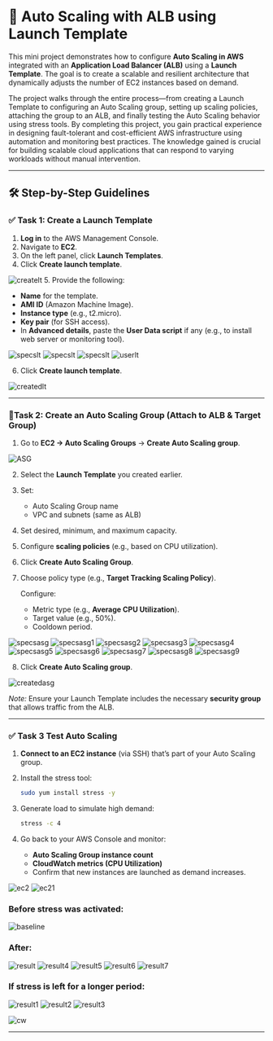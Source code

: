 # 📝 **Auto Scaling with ALB using Launch Template**

This mini project demonstrates how to configure **Auto Scaling in AWS** integrated with an **Application Load Balancer (ALB)** using a **Launch Template**. The goal is to create a scalable and resilient architecture that dynamically adjusts the number of EC2 instances based on demand.

The project walks through the entire process—from creating a Launch Template to configuring an Auto Scaling group, setting up scaling policies, attaching the group to an ALB, and finally testing the Auto Scaling behavior using stress tools. By completing this project, you gain practical experience in designing fault-tolerant and cost-efficient AWS infrastructure using automation and monitoring best practices. The knowledge gained is crucial for building scalable cloud applications that can respond to varying workloads without manual intervention.

---

## 🛠️ Step-by-Step Guidelines

### ✅ **Task 1: Create a Launch Template**

1. **Log in** to the AWS Management Console.
2. Navigate to **EC2**.
3. On the left panel, click **Launch Templates**.
4. Click **Create launch template**.

![createlt](img/createlt.png)
5. Provide the following:

   * **Name** for the template.
   * **AMI ID** (Amazon Machine Image).
   * **Instance type** (e.g., t2.micro).
   * **Key pair** (for SSH access).
   * In **Advanced details**, paste the **User Data script** if any (e.g., to install web server or monitoring tool).

![specslt](img/specslt.png)
![specslt](img/specslt1.png)
![specslt](img/specslt2.png)
![userlt](img/udlt.png)

6. Click **Create launch template**.

![createdlt](img/createdlt.png)

---

### 🔹**Task 2: Create an Auto Scaling Group (Attach to ALB & Target Group)**

1. Go to **EC2 → Auto Scaling Groups** → **Create Auto Scaling group**.

![ASG](img/createasg.png)

2. Select the **Launch Template** you created earlier.
3. Set:

   * Auto Scaling Group name
   * VPC and subnets (same as ALB)
4. Set desired, minimum, and maximum capacity.
5. Configure **scaling policies** (e.g., based on CPU utilization).
6. Click **Create Auto Scaling Group**.
7. Choose policy type (e.g., **Target Tracking Scaling Policy**).

    Configure:

   * Metric type (e.g., **Average CPU Utilization**).
   * Target value (e.g., 50%).
   * Cooldown period.
   
![specsasg](img/specsasg.png)
![specsasg1](img/specsasg1.png)
![specsasg2](img/specsasg2.png)
![specsasg3](img/specsasg2a.png)
![specsasg4](img/specsasg3.png)
![specsasg5](img/specsasg3a.png)
![specsasg6](img/specsasg4.png)
![specsasg7](img/specsasg5.png)
![specsasg8](img/specsasg6.png)
![specsasg9](img/specsasg6a.png)

8. Click **Create Auto Scaling group**.

![createdasg](img/createdasg.png)

*Note:* Ensure your Launch Template includes the necessary **security group** that allows traffic from the ALB.

---

### ✅ **Task 3 Test Auto Scaling**

1. **Connect to an EC2 instance** (via SSH) that’s part of your Auto Scaling group.
2. Install the stress tool:

   ```bash
   sudo yum install stress -y
   ```
3. Generate load to simulate high demand:

   ```bash
   stress -c 4
   ```
4. Go back to your AWS Console and monitor:

   * **Auto Scaling Group instance count**
   * **CloudWatch metrics (CPU Utilization)**
   * Confirm that new instances are launched as demand increases.

![ec2](img/ec2instance.png)
![ec21](img/ec2instance1.png)

### Before stress was activated:

![baseline](img/baseline2.png)

### After:

![result](img/asgresultbaseline.png)
![result4](img/alarms.png)
![result5](img/asgresult.png)
![result6](img/asgresult1.png)
![result7](img/asgresult2.png)

### If stress is left for a longer period:

![result1](img/asgresult3.png)
![result2](img/asgresult4.png)
![result3](img/asgresult5.png)

![cw](img/cw.png)

---
